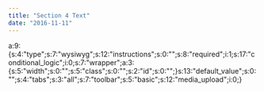 ```yaml
---
title: "Section 4 Text"
date: "2016-11-11"
---
```


a:9:{s:4:"type";s:7:"wysiwyg";s:12:"instructions";s:0:"";s:8:"required";i:1;s:17:"conditional\_logic";i:0;s:7:"wrapper";a:3:{s:5:"width";s:0:"";s:5:"class";s:0:"";s:2:"id";s:0:"";}s:13:"default\_value";s:0:"";s:4:"tabs";s:3:"all";s:7:"toolbar";s:5:"basic";s:12:"media\_upload";i:0;}
